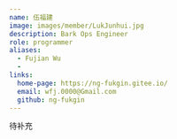 ```yaml
---
name: 伍福建
image: images/member/LukJunhui.jpg
description: Bark Ops Engineer
role: programmer
aliases:
  - Fujian Wu
  - 
links:
  home-page: https://ng-fukgin.gitee.io/
  email: wfj.0000@Gmail.com
  github: ng-fukgin
---
```


待补充
